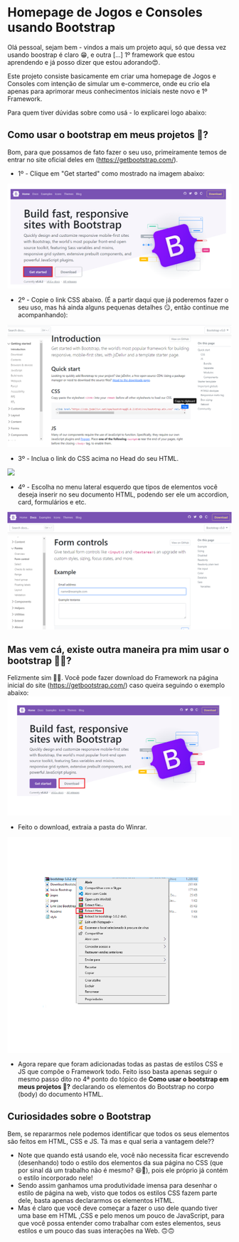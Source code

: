 # Homepage de Jogos e Consoles usando Bootstrap

Olá pessoal, sejam bem - vindos a mais um projeto aqui, só que dessa vez usando boostrap é claro 😁, e outra [...] 1º framework que estou aprendendo e já posso dizer que estou adorando😍.

Este projeto consiste basicamente em criar uma homepage de Jogos e Consoles com intenção de simular um e-commerce, onde eu crio ela apenas para aprimorar meus conhecimentos iniciais neste novo e 1º Framework.

Para quem tiver dúvidas sobre como usá - lo explicarei logo abaixo:

## Como usar o bootstrap em meus projetos 🤔?

Bom, para que possamos de fato fazer o seu uso, primeiramente temos de entrar no site oficial deles em (https://getbootstrap.com/). 
<br>

* 1º - Clique em "Get started" como mostrado na imagem abaixo:
<img src="./assets/img/Inicio Bootstrap.png">
<br>

* 2º - Copie o link CSS abaixo. (É a partir daqui que já poderemos fazer o seu uso, mas há ainda alguns pequenas detalhes 😏, então continue me acompanhando):
<img src="./assets/img/Link Uso Bootstrap.png">
<br>

* 3º - Inclua o link do CSS acima no Head do seu HTML.
<img src="Bootstrap instalado.png">
<br>

* 4º - Escolha no menu lateral esquerdo que tipos de elementos você deseja inserir no seu documento HTML, podendo ser ele um accordion, card, formulários e etc.
<img src="./assets/img/Bootstrap - Escolha de elementos.png">
<br>

## Mas vem cá, existe outra maneira pra mim usar o bootstrap 🤔🤔?

Felizmente sim 🥳🥳. Você pode fazer download do Framework na página inicial do site  (https://getbootstrap.com/) caso queira seguindo o exemplo abaixo:
<img src="./assets/img/Download Bootstrap.png">
<br>
* Feito o download, extraia a pasta do Winrar.
<img src="./assets/img/Extrair Pastas Bootstrap.png">
<br>

* Agora repare que foram adicionadas todas as pastas de estilos CSS e JS que compõe o Framework todo. Feito isso basta apenas seguir o mesmo passo dito no 4ª ponto do tópico de **Como usar o bootstrap em meus projetos 🤔?** declarando os elementos do Bootstrap no corpo (body) do documento HTML.

## Curiosidades sobre o Bootstrap

Bem, se repararmos nele podemos identificar que todos os seus elementos são feitos em HTML, CSS e JS. Tá mas e qual seria a vantagem dele??
* Note que quando está usando ele, você não necessita ficar escrevendo (desenhando) todo o estilo dos elementos da sua página no CSS (que por sinal dá um trabalho não é mesmo? 😆🥱), pois ele próprio já contém o estilo incorporado nele!
* Sendo assim ganhamos uma produtividade imensa para desenhar o estilo de página na web, visto que todos os estilos CSS fazem parte dele, basta apenas declararmos os elementos HTML.
* Mas é claro que você deve começar a fazer o uso dele quando tiver uma base em HTML ,CSS e pelo menos um pouco de JavaScript, para que você possa entender como trabalhar com estes elementos, seus estilos e um pouco das suas interações na Web. 🙃🙃 